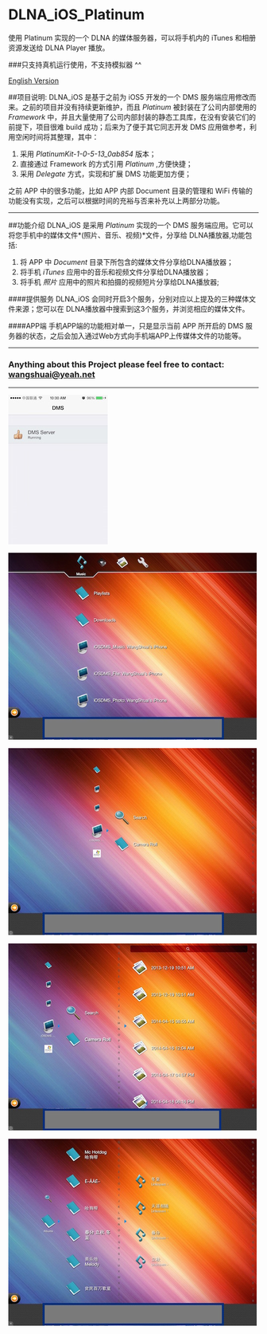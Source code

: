 # DLNA_iOS_Platinum
使用 Platinum 实现的一个 DLNA 的媒体服务器，可以将手机内的 iTunes 和相册资源发送给 DLNA Player 播放。

###只支持真机运行使用，不支持模拟器 ^^

[English Version](README_EN.md)

##项目说明:
DLNA_iOS 是基于之前为 iOS5 开发的一个 DMS 服务端应用修改而来。之前的项目并没有持续更新维护，而且 *Platinum* 被封装在了公司内部使用的 *Framework* 中，并且大量使用了公司内部封装的静态工具库，在没有安装它们的前提下，项目很难 build 成功；后来为了便于其它同志开发 DMS 应用做参考，利用空闲时间将其整理，其中：

1. 采用 *PlatinumKit-1-0-5-13_0ab854* 版本；
2. 直接通过 Framework 的方式引用 *Platinum* ,方便快捷；
3. 采用 *Delegate* 方式，实现和扩展 DMS 功能更加方便；

之前 APP 中的很多功能，比如 APP 内部 Document 目录的管理和 WiFi 传输的功能没有实现，之后可以根据时间的充裕与否来补充以上两部分功能。

----
##功能介绍
DLNA_iOS 是采用 *Platinum* 实现的一个 DMS 服务端应用。它可以将您手机中的媒体文件*(照片、音乐、视频)*文件，分享给 DLNA播放器,功能包括:

 1. 将 APP 中 *Document* 目录下所包含的媒体文件分享给DLNA播放器；
 2. 将手机 *iTunes* 应用中的音乐和视频文件分享给DLNA播放器；
 3. 将手机 *照片* 应用中的照片和拍摄的视频短片分享给DLNA播放器;
 
####提供服务
DLNA_iOS 会同时开启3个服务，分别对应以上提及的三种媒体文件来源；您可以在 DLNA播放器中搜索到这3个服务，并浏览相应的媒体文件。

####APP端
手机APP端的功能相对单一，只是显示当前 APP 所开启的 DMS 服务器的状态，之后会加入通过Web方式向手机端APP上传媒体文件的功能等。

----
### Anything about this Project please feel free to contact: <wangshuai@yeah.net>
----

![alt dms on iphone](./ReadmePics/IMG_DMS.jpg)

![alt 8Player Main Board](./ReadmePics/IMG_DMP1.jpg)

![alt 8Player Browse Photo](./ReadmePics/IMG_DMP2.jpg)

![alt 8Player Show Photo List](./ReadmePics/IMG_DMP3.jpg)

![alt 8Player Browse iTunes](./ReadmePics/IMG_DMP4.jpg)
